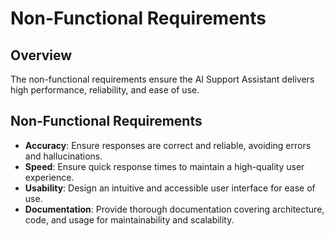
# Non-Functional Requirements

## Overview
The non-functional requirements ensure the AI Support Assistant delivers high performance, reliability, and ease of use.

## Non-Functional Requirements
- **Accuracy**: Ensure responses are correct and reliable, avoiding errors and hallucinations.
- **Speed**: Ensure quick response times to maintain a high-quality user experience.
- **Usability**: Design an intuitive and accessible user interface for ease of use.
- **Documentation**: Provide thorough documentation covering architecture, code, and usage for maintainability and scalability.
